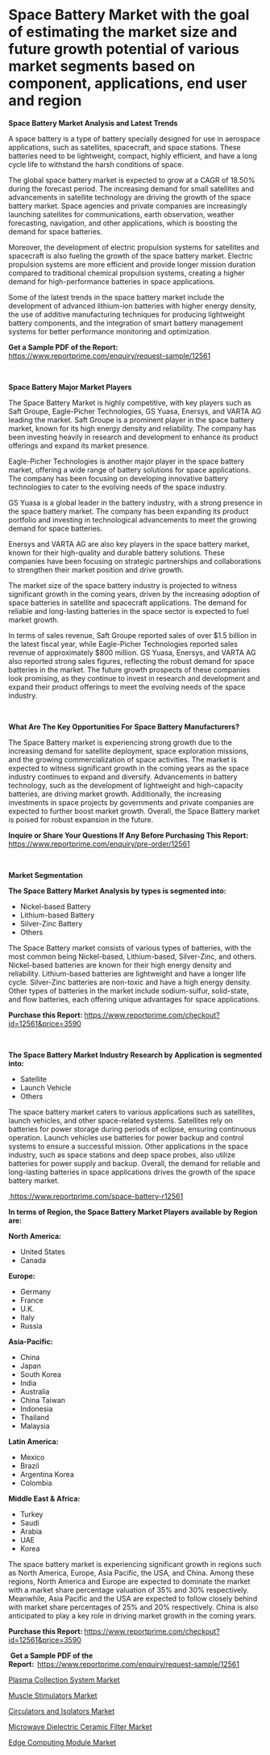 <p><h1>Space Battery Market with the goal of estimating the market size and future growth potential of various market segments based on component, applications, end user and region</h1></p><p><strong>Space Battery Market Analysis and Latest Trends</strong></p>
<p><p>A space battery is a type of battery specially designed for use in aerospace applications, such as satellites, spacecraft, and space stations. These batteries need to be lightweight, compact, highly efficient, and have a long cycle life to withstand the harsh conditions of space.</p><p>The global space battery market is expected to grow at a CAGR of 18.50% during the forecast period. The increasing demand for small satellites and advancements in satellite technology are driving the growth of the space battery market. Space agencies and private companies are increasingly launching satellites for communications, earth observation, weather forecasting, navigation, and other applications, which is boosting the demand for space batteries.</p><p>Moreover, the development of electric propulsion systems for satellites and spacecraft is also fueling the growth of the space battery market. Electric propulsion systems are more efficient and provide longer mission duration compared to traditional chemical propulsion systems, creating a higher demand for high-performance batteries in space applications.</p><p>Some of the latest trends in the space battery market include the development of advanced lithium-ion batteries with higher energy density, the use of additive manufacturing techniques for producing lightweight battery components, and the integration of smart battery management systems for better performance monitoring and optimization.</p></p>
<p><strong>Get a Sample PDF of the Report:&nbsp;</strong> <a href="https://www.reportprime.com/enquiry/request-sample/12561">https://www.reportprime.com/enquiry/request-sample/12561</a></p>
<p>&nbsp;</p>
<p><strong>Space Battery Major Market Players</strong></p>
<p><p>The Space Battery Market is highly competitive, with key players such as Saft Groupe, Eagle-Picher Technologies, GS Yuasa, Enersys, and VARTA AG leading the market. Saft Groupe is a prominent player in the space battery market, known for its high energy density and reliability. The company has been investing heavily in research and development to enhance its product offerings and expand its market presence.</p><p>Eagle-Picher Technologies is another major player in the space battery market, offering a wide range of battery solutions for space applications. The company has been focusing on developing innovative battery technologies to cater to the evolving needs of the space industry.</p><p>GS Yuasa is a global leader in the battery industry, with a strong presence in the space battery market. The company has been expanding its product portfolio and investing in technological advancements to meet the growing demand for space batteries.</p><p>Enersys and VARTA AG are also key players in the space battery market, known for their high-quality and durable battery solutions. These companies have been focusing on strategic partnerships and collaborations to strengthen their market position and drive growth.</p><p>The market size of the space battery industry is projected to witness significant growth in the coming years, driven by the increasing adoption of space batteries in satellite and spacecraft applications. The demand for reliable and long-lasting batteries in the space sector is expected to fuel market growth.</p><p>In terms of sales revenue, Saft Groupe reported sales of over $1.5 billion in the latest fiscal year, while Eagle-Picher Technologies reported sales revenue of approximately $800 million. GS Yuasa, Enersys, and VARTA AG also reported strong sales figures, reflecting the robust demand for space batteries in the market. The future growth prospects of these companies look promising, as they continue to invest in research and development and expand their product offerings to meet the evolving needs of the space industry.</p></p>
<p>&nbsp;</p>
<p><strong>What Are The Key Opportunities For Space Battery Manufacturers?</strong></p>
<p><p>The Space Battery market is experiencing strong growth due to the increasing demand for satellite deployment, space exploration missions, and the growing commercialization of space activities. The market is expected to witness significant growth in the coming years as the space industry continues to expand and diversify. Advancements in battery technology, such as the development of lightweight and high-capacity batteries, are driving market growth. Additionally, the increasing investments in space projects by governments and private companies are expected to further boost market growth. Overall, the Space Battery market is poised for robust expansion in the future.</p></p>
<p><strong>Inquire or Share Your Questions If Any Before Purchasing This Report:</strong> <a href="https://www.reportprime.com/enquiry/pre-order/12561">https://www.reportprime.com/enquiry/pre-order/12561</a></p>
<p>&nbsp;</p>
<p><strong>Market Segmentation</strong></p>
<p><strong>The Space Battery Market Analysis by types is segmented into:</strong></p>
<p><ul><li>Nickel-based Battery</li><li>Lithium-based Battery</li><li>Silver-Zinc Battery</li><li>Others</li></ul></p>
<p><p>The Space Battery market consists of various types of batteries, with the most common being Nickel-based, Lithium-based, Silver-Zinc, and others. Nickel-based batteries are known for their high energy density and reliability. Lithium-based batteries are lightweight and have a longer life cycle. Silver-Zinc batteries are non-toxic and have a high energy density. Other types of batteries in the market include sodium-sulfur, solid-state, and flow batteries, each offering unique advantages for space applications.</p></p>
<p><strong>Purchase this Report:&nbsp;</strong><a href="https://www.reportprime.com/checkout?id=12561&price=3590">https://www.reportprime.com/checkout?id=12561&price=3590</a></p>
<p>&nbsp;</p>
<p><strong>The Space Battery Market Industry Research by Application is segmented into:</strong></p>
<p><ul><li>Satellite</li><li>Launch Vehicle</li><li>Others</li></ul></p>
<p><p>The space battery market caters to various applications such as satellites, launch vehicles, and other space-related systems. Satellites rely on batteries for power storage during periods of eclipse, ensuring continuous operation. Launch vehicles use batteries for power backup and control systems to ensure a successful mission. Other applications in the space industry, such as space stations and deep space probes, also utilize batteries for power supply and backup. Overall, the demand for reliable and long-lasting batteries in space applications drives the growth of the space battery market.</p></p>
<p><a href="https://www.reportprime.com/space-battery-r12561">&nbsp;https://www.reportprime.com/space-battery-r12561</a></p>
<p><strong>In terms of Region, the Space Battery Market Players available by Region are:</strong></p>
<p>
    <p> <strong> North America: </strong>
        <ul>
            <li>United States</li>
            <li>Canada</li>
        </ul>
        </p> 
    <p> <strong> Europe: </strong>
        <ul>
            <li>Germany</li>
            <li>France</li>
            <li>U.K.</li>
            <li>Italy</li>
            <li>Russia</li>
        </ul>
        </p> 
    <p> <strong> Asia-Pacific: </strong>
        <ul>
            <li>China</li>
            <li>Japan</li>
            <li>South Korea</li>
            <li>India</li>
            <li>Australia</li>
            <li>China Taiwan</li>
            <li>Indonesia</li>
            <li>Thailand</li>
            <li>Malaysia</li>
        </ul>
        </p> 
    <p> <strong> Latin America: </strong>
        <ul>
            <li>Mexico</li>
            <li>Brazil</li>
            <li>Argentina Korea</li>
            <li>Colombia</li>
        </ul>
        </p> 
    <p> <strong> Middle East & Africa: </strong>
        <ul>
            <li>Turkey</li>
            <li>Saudi</li>
            <li>Arabia</li>
            <li>UAE</li>
            <li>Korea</li>
        </ul>
    </p>
    </p>
<p><p>The space battery market is experiencing significant growth in regions such as North America, Europe, Asia Pacific, the USA, and China. Among these regions, North America and Europe are expected to dominate the market with a market share percentage valuation of 35% and 30% respectively. Meanwhile, Asia Pacific and the USA are expected to follow closely behind with market share percentages of 25% and 20% respectively. China is also anticipated to play a key role in driving market growth in the coming years.</p></p>
<p><strong>Purchase this Report: </strong><a href="https://www.reportprime.com/checkout?id=12561&price=3590">https://www.reportprime.com/checkout?id=12561&price=3590</a></p>
<p>&nbsp;<strong>Get a Sample PDF of the Report:&nbsp;&nbsp;</strong><a href="https://www.reportprime.com/enquiry/request-sample/12561">https://www.reportprime.com/enquiry/request-sample/12561</a></p>
<p><strong></strong></p>
<p><p><a href="https://medium.com/@m.muhlisin.sin_83756/plasma-collection-system-market-report-by-product-type-plasma-only-plasma-and-other-blood-67bad6afa91a">Plasma Collection System Market</a></p><p><a href="https://medium.com/@gracielawharris42024/muscle-stimulators-market-research-report-includes-analysis-on-market-size-share-and-growth-rate-ea3ae9c397ce">Muscle Stimulators Market</a></p><p><a href="https://github.com/rontaybrewer02024/Market-Research-Report-List-1/blob/main/circulators-and-isolators-market.md">Circulators and Isolators Market</a></p><p><a href="https://github.com/xphhkedv5/Market-Research-Report-List-1/blob/main/microwave-dielectric-ceramic-filter-market.md">Microwave Dielectric Ceramic Filter Market</a></p><p><a href="https://github.com/sofayahoo2023/Market-Research-Report-List-5/blob/main/edge-computing-module-market.md">Edge Computing Module Market</a></p></p>